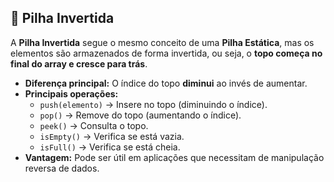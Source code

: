 ## 📌 Pilha Invertida  

A **Pilha Invertida** segue o mesmo conceito de uma **Pilha Estática**, mas os elementos são armazenados de forma invertida, ou seja, o **topo começa no final do array e cresce para trás**.  

- **Diferença principal:** O índice do topo **diminui** ao invés de aumentar.  
- **Principais operações:**  
  - `push(elemento)` → Insere no topo (diminuindo o índice).  
  - `pop()` → Remove do topo (aumentando o índice).  
  - `peek()` → Consulta o topo.  
  - `isEmpty()` → Verifica se está vazia.  
  - `isFull()` → Verifica se está cheia.  
- **Vantagem:** Pode ser útil em aplicações que necessitam de manipulação reversa de dados.  
